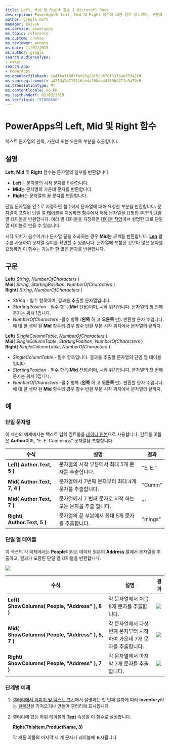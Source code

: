 ```yaml
---
title: Left, Mid 및 Right 함수 | Microsoft Docs
description: PowerApps의 Left, Mid 및 Right 함수에 대한 참조 정보이며, 구문과 예제를 포함하고 있습니다.
author: gregli-msft
manager: kvivek
ms.service: powerapps
ms.topic: reference
ms.custom: canvas
ms.reviewer: anneta
ms.date: 11/07/2015
ms.author: gregli
search.audienceType:
- maker
search.app:
- PowerApps
ms.openlocfilehash: ca4fbaf18d7fa993a28f5cbb70f317b4ef5d42fd
ms.sourcegitcommit: a4719a7d719116aeda26baa44159b2271a9a79c8
ms.translationtype: MT
ms.contentlocale: ko-KR
ms.lasthandoff: 02/03/2019
ms.locfileid: "57800540"
---
```

# <a name="left-mid-and-right-functions-in-powerapps"></a>PowerApps의 Left, Mid 및 Right 함수
텍스트 문자열의 왼쪽, 가운데 또는 오른쪽 부분을 추출합니다.

## <a name="description"></a>설명
**Left**, **Mid** 및 **Right** 함수는 문자열의 일부를 반환합니다.

* **Left**는 문자열의 시작 문자를 반환합니다.
* **Mid**는 문자열의 가운데 문자를 반환합니다.
* **Right**는 문자열의 끝 문자를 반환합니다.

단일 문자열을 인수로 지정하면 함수에서 문자열에 대해 요청한 부분을 반환합니다. 문자열이 포함된 단일 열 [테이블](../working-with-tables.md)을 지정하면 함수에서 해당 문자열을 요청한 부분의 단일 열 테이블을 반환합니다. 여러 열 테이블을 지정하면 [테이블 작업](../working-with-tables.md)에서 설명한 대로 단일 열 테이블로 만들 수 있습니다.

시작 위치가 음수이거나 문자열 끝을 초과하는 경우 **Mid**는 *공백*을 반환합니다.  **[Len](function-len.md)** 함수를 사용하여 문자열 길이를 확인할 수 있습니다. 문자열에 포함된 것보다 많은 문자를 요청하면 이 함수는 가능한 한 많은 문자를 반환합니다.

## <a name="syntax"></a>구문
**Left**( *String*, *NumberOfCharacters* )<br>**Mid**( *String*, *StartingPosition*, *NumberOfCharacters* )<br>**Right**( *String*, *NumberOfCharacters* )

* *String* - 필수 항목이며, 결과를 추출할 문자열입니다.
* *StartingPosition* - 필수 항목(**Mid** 전용)이며,  시작 위치입니다.  문자열의 첫 번째 문자는 위치 1입니다.
* *NumberOfCharacters* -필수 항목 (**왼쪽** 하 고 **오른쪽** 만).  반환할 문자 수입니다.  에 대 한 생략 된 **Mid** 함수의 경우 함수 반환 부분 시작 위치에서 문자열의 끝까지.

**Left**( *SingleColumnTable*, *NumberOfCharacters* )<br>**Mid**( *SingleColumnTable*, *StartingPosition*, *NumberOfCharacters* )<br>**Right**( *SingleColumnTable*, *NumberOfCharacters* )

* *SingleColumnTable* - 필수 항목입니다. 결과를 추출할 문자열의 단일 열 테이블입니다.
* *StartingPosition* - 필수 항목(**Mid** 전용)이며,  시작 위치입니다.  문자열의 첫 번째 문자는 위치 1입니다.
* *NumberOfCharacters* -필수 항목 (**왼쪽** 하 고 **오른쪽** 만).  반환할 문자 수입니다.  에 대 한 생략 된 **Mid** 함수의 경우 함수 반환 부분 시작 위치에서 문자열의 끝까지.

## <a name="examples"></a>예
### <a name="single-string"></a>단일 문자열
이 섹션의 예제에서는 텍스트 입력 컨트롤을 [데이터 원본](../working-with-data-sources.md)으로 사용합니다. 컨트롤 이름은 **Author**이며, "E. E. Cummings" 문자열을 포함합니다.

| 수식 | 설명 | 결과 |
| --- | --- | --- |
| **Left( Author.Text, 5 )** |문자열의 시작 부분에서 최대 5개 문자를 추출합니다. |"E. E." |
| **Mid( Author.Text, 7, 4 )** |문자열에서 7번째 문자부터 최대 4개 문자를 추출합니다. |"Cumm" |
| **Mid( Author.Text, 7 )** |문자열에서 7 번째 문자로 시작 하는 모든 문자를 추출 합니다. |"" |
| **Right( Author.Text, 5 )** |문자열의 끝 부분에서 최대 5개 문자를 추출합니다. |"mings" |

### <a name="single-column-table"></a>단일 열 테이블
이 섹션의 각 예제에서는 **People**이라는 데이터 원본의 **Address** [열](../working-with-tables.md#columns)에서 문자열을 추출하고, 결과가 포함된 단일 열 테이블을 반환합니다.

![](media/function-left-mid-right/people-table.png)

| 수식 | 설명 | 결과 |
| --- | --- | --- |
| **Left( ShowColumns(&nbsp;People,&nbsp;"Address"&nbsp;), 8 )** |각 문자열에서 처음 8개 문자를 추출합니다. |<style> img { max-width: none } </style> ![](media/function-left-mid-right/people-table-left.png) |
| **Mid( ShowColumns(&nbsp;People,&nbsp;"Address"&nbsp;), 5, 7 )** |각 문자열에서 다섯 번째 문자부터 시작하여 가운데 7개 문자를 추출합니다. |![](media/function-left-mid-right/people-table-mid.png) |
| **Right( ShowColumns(&nbsp;People,&nbsp;"Address"&nbsp;), 7 )** |각 문자열에서 마지막 7개 문자를 추출합니다. |![](media/function-left-mid-right/people-table-right.png) |

### <a name="step-by-step-example"></a>단계별 예제
1. [갤러리에서 이미지 및 텍스트 표시](../show-images-text-gallery-sort-filter.md)에서 설명하는 첫 번째 절차에 따라 **Inventory**라는 [컬렉션](../working-with-data-sources.md#collections)을 가져오거나 만들어 갤러리에 표시합니다.
2. 갤러리에 있는 하위 레이블의 **[Text](../controls/properties-core.md)** 속성을 이 함수로 설정합니다.
   
    **Right(ThisItem.ProductName, 3)**
   
    각 제품 이름의 마지막 세 개 문자가 레이블에 표시됩니다.

